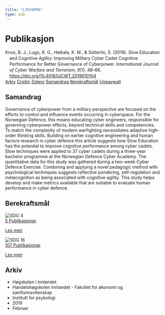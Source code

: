 ```yaml
---
title: "L7KV6PKK"
type: pub
---
```

<h1>Publikasjon</h1>
<article id="csl-bib-container-L7KV6PKK" class="csl-bib-container">
  <div class="csl-bib-body" style="line-height: 1.35; padding-left: 1em; text-indent:-1em;">
  <div class="csl-entry">Knox, B. J., Lugo, R. G., Helkala, K. M., &amp; S&#xFC;tterlin, S. (2019). Slow Education and Cognitive Agility: Improving Military Cyber Cadet Cognitive Performance for Better Governance of Cyberpower. <i>International Journal of Cyber Warfare and Terrorism</i>, <i>9</i>(1), 48&#x2013;66. <a href="https://doi.org/10.4018/IJCWT.2019010104">https://doi.org/10.4018/IJCWT.2019010104</a></div>
</div>
  <div class="csl-bib-buttons">
    <a href="#taxonomy-article-L7KV6PKK" class="csl-bib-button">Arkiv</a>
    <a href="https://app.cristin.no/results/show.jsf?id=1677309" alt="Cristin URL" class="csl-bib-button">Cristin</a>
    <a href="http://zotero.org/groups/5402882/items/L7KV6PKK" alt="Zotero URL" class="csl-bib-button">Zotero</a>
    <a href="#abstract-article-L7KV6PKK" class="csl-bib-button">Samandrag</a>
    <a href="#sdg-article-L7KV6PKK" class="csl-bib-button">Berekraftsmål</a>
    <a href="https://doi.org/10.4018/ijcwt.2019010104" class="csl-bib-button">Unpaywall</a>
  </div>
  <div id="csl-bib-meta-container-L7KV6PKK"></div>
</article>
<div id="csl-bib-meta-L7KV6PKK" class="csl-bib-meta">
  <article id="abstract-article-L7KV6PKK" class="abstract-article">
    <h1>Samandrag</h1>
    Governance of cyberpower from a military perspective are focused on the efforts to control and influence events occurring in cyberspace. For the Norwegian Defence, this means educating cyber engineers, responsible for governing cyberpower effects, beyond technical skills and competencies. To match the complexity of modern warfighting necessitates adaptive high-order thinking skills. Building on earlier cognitive engineering and human factors research in cyber defence this article suggests how Slow Education has the potential to improve cognitive performance among cyber cadets. Slow techniques were applied to 37 cyber cadets during a three-year bachelor programme at the Norwegian Defence Cyber Academy. The quantitative data for this study was gathered during a two-week Cyber Defence Exercise. Combining and applying a novel pedagogic method with psychological techniques suggests reflective pondering, self-regulation and metacognition as being associated with cognitive agility. This study helps develop and make metrics available that are suitable to evaluate human performance in cyber defence.
  </article>
  <article id="sdg-article-L7KV6PKK" class="sdg-article">
    <h1>Berekraftsmål</h1>
    <div class="sdg-container"><div id="sdg4" class="sdg"> <img src="{{< params subfolder >}}images/sdg/sdg04_no.png" class="image" alt="SDG 4"> <div class="sdg-overlay"> <a href="{{< params subfolder >}}no/archive/?sdg=4#archive" class="sdg-publication-count"><span>5</span> Publikasjonar</a> <p><a href="NA" class="sdg-read-more">Les meir</a></p> </div> </div> <div id="sdg16" class="sdg"> <img src="{{< params subfolder >}}images/sdg/sdg16_no.png" class="image" alt="SDG 16"> <div class="sdg-overlay"> <a href="{{< params subfolder >}}no/archive/?sdg=16#archive" class="sdg-publication-count"><span>107</span> Publikasjonar</a> <p><a href="NA" class="sdg-read-more">Les meir</a></p> </div> </div></div>
  </article>
  <article id="taxonomy-article-L7KV6PKK" class="taxonomy-article">
    <h1>Arkiv</h1>
    <ul>
      <li>Høgskolen i Innlandet</li>
      <li>Handelshøgskolen Innlandet - Fakultet for økonomi og samfunnsvitenskap</li>
      <li>Institutt for psykologi</li>
      <li>2019</li>
      <li>Februar</li>
    </ul>
  </article>
</div>
